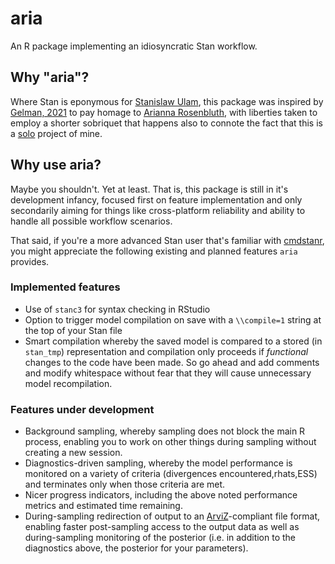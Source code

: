 # aria
An R package implementing an idiosyncratic Stan workflow.

## Why "aria"?
Where Stan is eponymous for [Stanislaw Ulam](https://en.wikipedia.org/wiki/Stanislaw_Ulam), this package was inspired by [Gelman, 2021](https://statmodeling.stat.columbia.edu/2021/02/09/maybe-we-shouldve-called-it-arianna/) to pay homage to [Arianna Rosenbluth](https://en.wikipedia.org/wiki/Arianna_W._Rosenbluth), with liberties taken to employ a shorter sobriquet that happens also to connote the fact that this is a [solo](https://en.wikipedia.org/wiki/Aria) project of mine.

## Why use aria?
Maybe you shouldn't. Yet at least. That is, this package is still in it's development infancy, focused first on feature implementation and only secondarily aiming for things like cross-platform reliability and ability to handle all possible workflow scenarios.

That said, if you're a more advanced Stan user that's familiar with [cmdstanr](https://github.com/stan-dev/cmdstanr), you might appreciate the following existing and planned features `aria` provides.

### Implemented features
* Use of `stanc3` for syntax checking in RStudio
* Option to trigger model compilation on save with a `\\compile=1` string at the top of your Stan file
* Smart compilation whereby the saved model is compared to a stored (in `stan_tmp`) representation and compilation only proceeds if *functional* changes to the code have been made. So go ahead and add comments and modify whitespace without fear that they will cause unnecessary model recompilation.

### Features under development
* Background sampling, whereby sampling does not block the main R process, enabling you to work on other things during sampling without creating a new session.
* Diagnostics-driven sampling, whereby the model performance is monitored on a variety of criteria (divergences encountered,rhats,ESS) and terminates only when those criteria are met.
* Nicer progress indicators, including the above noted performance metrics and estimated time remaining.
* During-sampling redirection of output to an [ArviZ](https://arviz-devs.github.io/arviz/)-compliant file format, enabling faster post-sampling access to the output data as well as during-sampling monitoring of the posterior (i.e. in addition to the diagnostics above, the posterior for your parameters).
